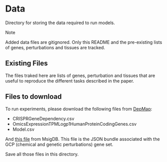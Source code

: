# Data

Directory for storing the data required to run models.

> [!NOTE]
> Added data files are gitignored. Only this README and the pre-existing lists of genes, perturbations and tissues are tracked.

## Existing Files

The files traked here are lists of genes, perturbation and tissues that are useful to reproduce the different tasks described in the paper.

## Files to download

To run experiments, please download the following files from [DepMap](https://depmap.org/portal/data_page/?tab=allData):
- CRISPRGeneDependency.csv
- OmicsExpressionTPMLogp1HumanProteinCodingGenes.csv
- Model.csv

And [this file](https://www.gsea-msigdb.org/gsea/msigdb/download_file.jsp?filePath=/msigdb/release/2025.1.Hs/c2.all.v2025.1.Hs.json) from MsigDB. This file is the JSON bundle associated with the GCP (chemical and genetic perturbations) gene set.

Save all those files in this directory.
